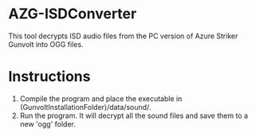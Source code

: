 # AZG-ISDConverter
This tool decrypts ISD audio files from the PC version of Azure Striker Gunvolt into OGG files.

# Instructions
1. Compile the program and place the executable in (GunvoltInstallationFolder)/data/sound/.
2. Run the program. It will decrypt all the sound files and save them to a new 'ogg' folder.
